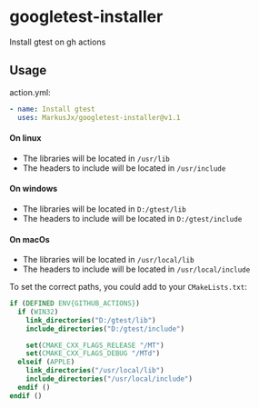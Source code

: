 # googletest-installer

Install gtest on gh actions

## Usage
action.yml:
```yml
- name: Install gtest
  uses: MarkusJx/googletest-installer@v1.1
```

#### On linux
* The libraries will be located in ``/usr/lib``
* The headers to include will be located in ``/usr/include``

#### On windows
* The libraries will be located in ``D:/gtest/lib``
* The headers to include will be located in ``D:/gtest/include``

#### On macOs
* The libraries will be located in ``/usr/local/lib``
* The headers to include will be located in ``/usr/local/include``

To set the correct paths, you could add to your ``CMakeLists.txt``:
```Cmake
if (DEFINED ENV{GITHUB_ACTIONS})
  if (WIN32)
    link_directories("D:/gtest/lib")
    include_directories("D:/gtest/include")

    set(CMAKE_CXX_FLAGS_RELEASE "/MT")
    set(CMAKE_CXX_FLAGS_DEBUG "/MTd")
  elseif (APPLE)
    link_directories("/usr/local/lib")
    include_directories("/usr/local/include")
  endif ()
endif ()
```
